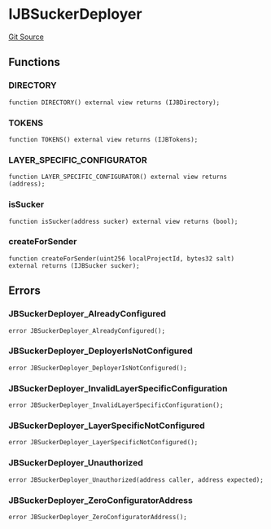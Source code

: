 # IJBSuckerDeployer
[Git Source](https://github.com/Bananapus/nana-suckers/blob/faba69dd26a284c037886fb39a0fe6a34055e8dd/src/interfaces/IJBSuckerDeployer.sol)


## Functions
### DIRECTORY


```solidity
function DIRECTORY() external view returns (IJBDirectory);
```

### TOKENS


```solidity
function TOKENS() external view returns (IJBTokens);
```

### LAYER_SPECIFIC_CONFIGURATOR


```solidity
function LAYER_SPECIFIC_CONFIGURATOR() external view returns (address);
```

### isSucker


```solidity
function isSucker(address sucker) external view returns (bool);
```

### createForSender


```solidity
function createForSender(uint256 localProjectId, bytes32 salt) external returns (IJBSucker sucker);
```

## Errors
### JBSuckerDeployer_AlreadyConfigured

```solidity
error JBSuckerDeployer_AlreadyConfigured();
```

### JBSuckerDeployer_DeployerIsNotConfigured

```solidity
error JBSuckerDeployer_DeployerIsNotConfigured();
```

### JBSuckerDeployer_InvalidLayerSpecificConfiguration

```solidity
error JBSuckerDeployer_InvalidLayerSpecificConfiguration();
```

### JBSuckerDeployer_LayerSpecificNotConfigured

```solidity
error JBSuckerDeployer_LayerSpecificNotConfigured();
```

### JBSuckerDeployer_Unauthorized

```solidity
error JBSuckerDeployer_Unauthorized(address caller, address expected);
```

### JBSuckerDeployer_ZeroConfiguratorAddress

```solidity
error JBSuckerDeployer_ZeroConfiguratorAddress();
```

